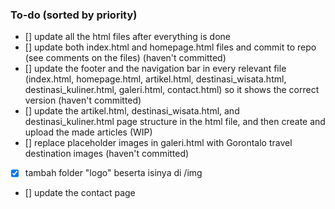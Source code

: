 ### To-do (sorted by priority)
- [] update all the html files after everything is done
- [] update both index.html and homepage.html files and commit to repo (see comments on the files) (haven't committed)
- [] update the footer and the navigation bar in every relevant file (index.html, homepage.html, artikel.html, destinasi_wisata.html, destinasi_kuliner.html, galeri.html, contact.html) so it shows the correct version (haven't committed)
- [] update the artikel.html, destinasi_wisata.html, and destinasi_kuliner.html page structure in the html file, and then create and upload the made articles (WIP)
- [] replace placeholder images in galeri.html with Gorontalo travel destination images (haven't committed)
- [x] tambah folder "logo" beserta isinya di /img
- [] update the contact page 
